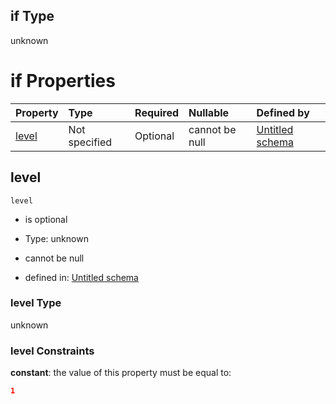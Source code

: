 ## if Type

unknown

# if Properties

| Property        | Type          | Required | Nullable       | Defined by                                                                                                                                                                                                                                    |
| :-------------- | :------------ | :------- | :------------- | :-------------------------------------------------------------------------------------------------------------------------------------------------------------------------------------------------------------------------------------------- |
| [level](#level) | Not specified | Optional | cannot be null | [Untitled schema](image_classification-defs-prediction-allof-0-if-properties-level.md "https://impresso.github.io/impresso-schemas/json/image_classification/image_classification.schema.json#/$defs/prediction/allOf/0/if/properties/level") |

## level



`level`

*   is optional

*   Type: unknown

*   cannot be null

*   defined in: [Untitled schema](image_classification-defs-prediction-allof-0-if-properties-level.md "https://impresso.github.io/impresso-schemas/json/image_classification/image_classification.schema.json#/$defs/prediction/allOf/0/if/properties/level")

### level Type

unknown

### level Constraints

**constant**: the value of this property must be equal to:

```json
1
```
